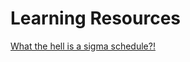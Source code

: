 # Learning Resources

[What the hell is a sigma schedule?!](https://www.youtube.com/watch?v=egn5dKPdlCk)


